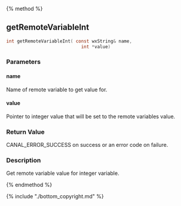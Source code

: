 

{% method %}
## getRemoteVariableInt

```c
int getRemoteVariableInt( const wxString& name, 
                            int *value)
```

### Parameters

#### name
Name of remote variable to get value for.

#### value
Pointer to integer value that will be set to the remote variables value.

### Return Value
CANAL_ERROR_SUCCESS on success or an error code on failure. 

### Description
Get remote variable value for integer variable. 

{% endmethod %}

{% include "./bottom_copyright.md" %}